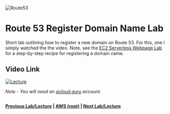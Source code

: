 ![Route53](https://i.imgur.com/vG67Qx0.png)


Route 53 Register Domain Name Lab
======

Short lab outlining how to register a new domain on Route 53.  For this, one I simply watched the
the video.  Note, see the [EC2 Serverless Webpage Lab](../ec2/ec2-serverless-webpage-lab.md) for a step-by-step
recipe for registering a domain name.


## Video Link

[![Lecture]([Imgur](https://i.imgur.com/uzOixrs.png))](https://acloud.guru/course/aws-certified-solutions-architect-associate/learn/route53/lab/watch)

*Note - You will need an [acloud.guru](acloud.guru) account.*


  
## 

**[Previous Lab/Lecture](route53-dns-101.md) | [AWS (root)](../readme.adoc) | [Next Lab/Lecture](route53-register-domain-lab.md)**










